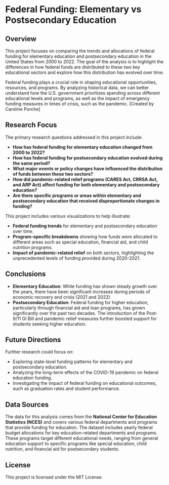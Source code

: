 # Federal Funding: Elementary vs Postsecondary Education

## Overview

This project focuses on comparing the trends and allocations of federal funding for elementary education and postsecondary education in the United States from 2000 to 2022. The goal of the analysis is to highlight the differences in how federal funds are distributed to these two key educational sectors and explore how this distribution has evolved over time.

Federal funding plays a crucial role in shaping educational opportunities, resources, and programs. By analyzing historical data, we can better understand how the U.S. government prioritizes spending across different educational levels and programs, as well as the impact of emergency funding measures in times of crisis, such as the pandemic. [Created by Caroline Porche]

## Research Focus

The primary research questions addressed in this project include:
- **How has federal funding for elementary education changed from 2000 to 2022?**
- **How has federal funding for postsecondary education evolved during the same period?**
- **What major events or policy changes have influenced the distribution of funds between these two sectors?**
- **How did pandemic-related relief programs (CARES Act, CRRSA Act, and ARP Act) affect funding for both elementary and postsecondary education?**
- **Are there specific programs or areas within elementary and postsecondary education that received disproportionate changes in funding?**

This project includes various visualizations to help illustrate:
- **Federal funding trends** for elementary and postsecondary education over time.
- **Program-specific breakdowns** showing how funds were allocated to different areas such as special education, financial aid, and child nutrition programs.
- **Impact of pandemic-related relief** on both sectors, highlighting the unprecedented levels of funding provided during 2020-2021.

## Conclusions

- **Elementary Education**: While funding has shown steady growth over the years, there have been significant increases during periods of economic recovery and crisis (2021 and 2022)
- **Postsecondary Education**: Federal funding for higher education, particularly through financial aid and loan programs, has grown significantly over the past two decades. The introduction of the Post-9/11 GI Bill and pandemic relief measures further boosted support for students seeking higher education.

## Future Directions

Further research could focus on:
- Exploring state-level funding patterns for elementary and postsecondary education.
- Analyzing the long-term effects of the COVID-19 pandemic on federal education funding.
- Investigating the impact of federal funding on educational outcomes, such as graduation rates and student performance.

## Data Sources

The data for this analysis comes from the **National Center for Education Statistics (NCES)** and covers various federal departments and programs that provide funding for education. The dataset includes yearly federal budget allocations for key education-related departments and programs. These programs target different educational needs, ranging from general education support to specific programs like special education, child nutrition, and financial aid for postsecondary students.

## License

This project is licensed under the MIT License.
